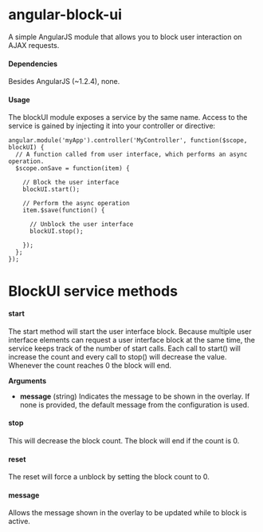 angular-block-ui
============
A simple AngularJS module that allows you to block user interaction on AJAX requests. 

#### Dependencies
Besides AngularJS (~1.2.4), none.  

#### Usage
The blockUI module exposes a service by the same name. Access to the service is gained by injecting it into your controller or directive:

    angular.module('myApp').controller('MyController', function($scope, blockUI) {
      // A function called from user interface, which performs an async operation.
      $scope.onSave = function(item) {
    
        // Block the user interface
        blockUI.start();

        // Perform the async operation    
        item.$save(function() {
      
          // Unblock the user interface
          blockUI.stop();
          
        });
      };
    });

BlockUI service methods
=======================

#### start
The start method will start the user interface block. Because multiple user interface elements can request a user interface block at the same time, the service keeps track of the number of start calls. Each call to start() will increase the count and every call to stop() will decrease the value. Whenever the count reaches 0 the block will end.

**Arguments**

* **message** (string)
Indicates the message to be shown in the overlay. If none is provided, the default message from the configuration is used.

#### stop
This will decrease the block count. The block will end if the count is 0.

#### reset
The reset will force a unblock by setting the block count to 0.

#### message
Allows the message shown in the overlay to be updated while to block is active.